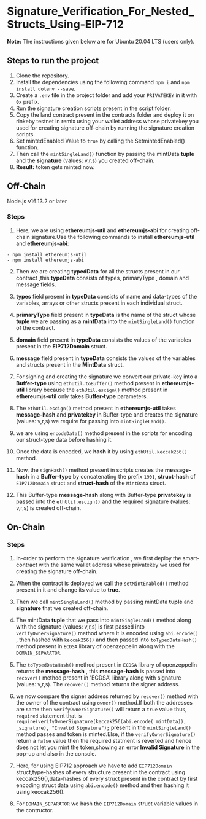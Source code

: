 # Signature_Verification_For_Nested_Structs_Using-EIP-712 
 
**Note:** The instructions given below are for Ubuntu 20.04 LTS (users only).

## Steps to run the project

1. Clone the repository.
2. Install the dependencies using the following command `npm i` and `npm install dotenv --save`.
3. Create a `.env` file in the project folder and add your `PRIVATEKEY`  in it with `0x` prefix. 
4. Run the signature creation scripts present in the script folder.
5. Copy the land contract present in the contracts folder and deploy it on rinkeby testnet in remix using your wallet address whose privatekey you used for    creating signature off-chain by running the signature creation scripts. 
6. Set mintedEnabled Value to `true` by calling the SetmintedEnabled() function.
7. Then call the `mintSingleLand()` function by passing the mintData **tuple** and the **signature** (values: v,r,s) you created off-chain.
8. **Result:** token gets minted now.

## Off-Chain

Node.js v16.13.2 or later

### Steps

1. Here, we are using **ethereumjs-util** and **ethereumjs-abi** for creating off-chain signature.Use the following commands to install **ethereumjs-util** and **ethereumjs-abi**: 
```
- npm install ethereumjs-util
- npm install ethereumjs-abi

```
2. Then we are creating **typedData** for all the structs present in our contract ,this **typeData** consists of types, primaryType , domain and message fields. 

3. **types** field present in **typeData**  consists of name and data-types of the variables, arrays or other structs present in each individual struct.

4. **primaryType** field present in **typeData** is the name of the struct whose **tuple** we are passing as a **mintData** into the `mintSingleLand()` function of the contract.

5. **domain** field present in **typeData** consists the values of the variables present in the **EIP712Domain** struct.

6. **message** field present in **typeData** consists the values of the variables and structs present in the **MintData** struct. 

7. For signing and creating the signature we convert our private-key into a **Buffer-type** using `ethUtil.toBuffer()` method present in **ethereumjs-util** library because the `ethUtil.escign()` method present in **ethereumjs-util** only takes **Buffer-type** parameters.

8. The `ethUtil.escign()` method present in **ethereumjs-util** takes **message-hash** and **privatekey** in Buffer-type and creates the signature (values: v,r,s) we require for passing into `mintSingleLand()`.

9. we are using `encodeData()` method present in the scripts for encoding our struct-type data before hashing it.

10. Once the data is encoded, we **hash** it by using `ethUtil.keccak256()` method.

11. Now, the `signHash()` method present in scripts creates the **message-hash** in a **Buffer-type** by concatenating the prefix `1901`, **struct-hash** of `EIP712Domain` struct and **struct-hash** of the `MintData` struct.

12. This Buffer-type **message-hash** along with Buffer-type **privatekey** is passed into the `ethUtil.escign()` and the required signature (values: v,r,s) is created off-chain.
 
## On-Chain


### Steps

1. In-order to perform the signature verification , we first deploy the smart-contract with the same  wallet address whose privatekey we used for       
   creating the signature off-chain.

2. When the contract is deployed we call the `setMintEnabled()` method present in it and change its value to **true**.

3. Then we call  `mintSingleLand()` method by passing mintData **tuple** and **signature** that we created off-chain.

4. The mintData **tuple** that we pass into `mintSingleLand()` method along with the signature (values: v,r,s) is first passed into `verifyOwnerSignature()` method  where it is encoded using `abi.encode()` , then hashed with `keccak256()` and then passed into `toTypedDataHash()` method present in `ECDSA` library of openzeppelin along with the `DOMAIN_SEPARATOR`.

5. The `toTypedDataHash()` method present in `ECDSA` library of openzeppelin returns the **message-hash** , this **message-hash**  is passed into `recover()` method present in 'ECDSA' library along with signature (values: v,r,s). The `recover()` method returns the signer address.

6. we now compare the signer address returned by `recover()` method with the owner of the contract using `owner()` method.If both the addresses are same then `verifyOwnerSignature()` will return a `true` value thus, `required` statement that is `require(verifyOwnerSignature(keccak256(abi.encode(_mintData)), _signature), "Invalid Signature");` present in the `mintSingleLand()` method passes and token is minted.Else, if the `verifyOwnerSignature()` return a `false` value then the required statment is reverted and hence does not let you mint the token,showing an error **Invalid Signature** in the pop-up and also in the console.

7. Here, for using EIP712 approach we have to add `EIP712Domain` struct,type-hashes of every structure present in the contract using keccak256(),data-hashes of every struct present in the contract by first encoding struct data using `abi.encode()` method and then hashing it using keccak256().

8. For `DOMAIN_SEPARATOR` we hash the `EIP712Domain` struct variable values in the contructor.




